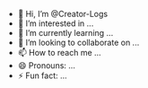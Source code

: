 - 👋 Hi, I’m @Creator-Logs
- 👀 I’m interested in ...
- 🌱 I’m currently learning ...
- 💞️ I’m looking to collaborate on ...
- 📫 How to reach me ...
- 😄 Pronouns: ...
- ⚡ Fun fact: ...

<!---
Creator-Logs/Creator-Logs is a ✨ special ✨ repository because its `README.md` (this file) appears on your GitHub profile.
You can click the Preview link to take a look at your changes.
--->

